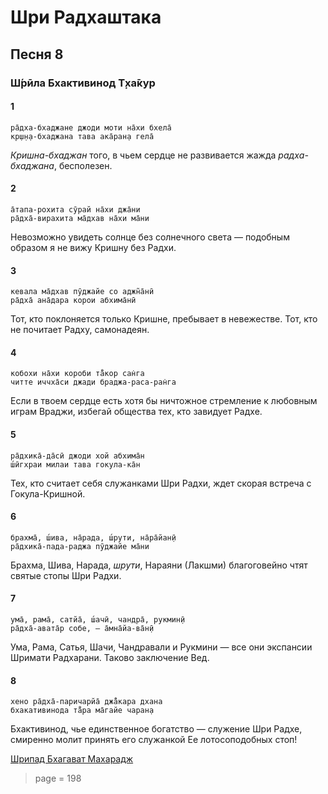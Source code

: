 # Шри Радхаштака

## Песня 8

### Ш́рӣла Бхактивинод Т̣ха̄кур

#### 1

    ра̄дха-бхаджане джоди моти на̄хи бхела̄
    кр̣ш̣н̣а-бхаджана тава ака̄ран̣а гела̄

*Кришна-бхаджан* того, в чьем сердце не развивается жажда *радха-бхаджана*, бесполезен.

#### 2

    а̄тапа-рохита сӯрай на̄хи джа̄ни
    ра̄дха̄-вирахита ма̄дхав на̄хи ма̄ни

Невозможно увидеть солнце без солнечного света — подобным образом я не вижу Кришну без Радхи.

#### 3

    кевала ма̄дхав пӯджайе со аджн̃а̄нӣ
    ра̄дха̄ ана̄дара корои абхима̄нӣ

Тот, кто поклоняется только Кришне, пребывает в невежестве. Тот, кто не почитает Радху, самонадеян.

#### 4

    кобохи на̄хи короби та̄̐кор сан̇га
    читте иччха̄си джади браджа-раса-ран̇га

Если в твоем сердце есть хотя бы ничтожное стремление к любовным играм Враджи, избегай общества тех, кто завидует Радхе.

#### 5

    ра̄дхика̄-да̄сӣ джоди хой абхима̄н
    ш́ӣгхраи милаи тава гокула-ка̄н

Тех, кто считает себя служанками Шри Радхи, ждет скорая встреча с Гокула-Кришной.

#### 6

    брахма̄, ш́ива, на̄рада, ш́рути, на̄ра̄йан̣ӣ
    ра̄дхика̄-пада-раджа пӯджайе ма̄ни

Брахма, Шива, Нарада, *шрути*, Нараяни (Лакшми) благоговейно чтят святые стопы Шри Радхи.

#### 7

    ума̄, рама̄, сатйа̄, ш́ачӣ, чандра̄, рукмин̣ӣ
    ра̄дха̄-авата̄р собе, — а̄мна̄йа-ва̄н̣ӣ

Ума, Рама, Сатья, Шачи, Чандравали и Рукмини — все они экспансии Шримати Радхарани. Таково заключение Вед.

#### 8

    хено ра̄дха̄-паричарйа̄ джа̄̐кара дхана
    бхакативинода та̄̐ра ма̄гайе чаран̣а

Бхактивинод, чье единственное богатство — служение Шри Радхе, смиренно молит принять его служанкой Ее лотосоподобных стоп!


[Шрипад Бхагават Махарадж](https://soundcloud.com/huron/8-10)


> page = 198